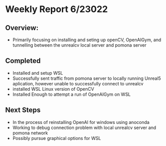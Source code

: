 # Weekly Report 6/23022
## Overview:
  - Primarily focusing on installing and seting up openCV, OpenAIGym, and tunnelling between the unrealcv local server and pomona server
## Completed
  - Installed and setup WSL 
  - Successfully sent traffic from pomona server to locally running Unreal5 aplication, however unable to successfully connect to unrealcv
  - installed WSL Linux version of OpenCV
  - Installed Enough to attempt a run of OpenAIGym on WSL
## Next Steps
  - In the process of reinstalling OpenAI for windows using anoconda
  - Working to debug connection problem with local unrealcv server and pomona network
  - Possibly pursue graphical options for WSL

